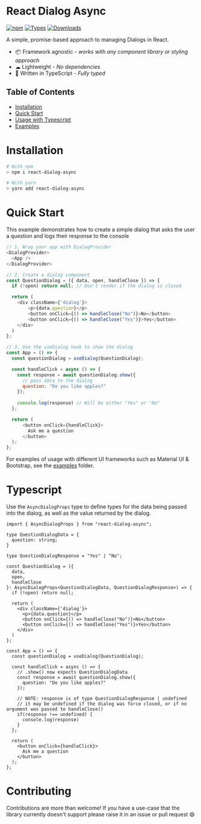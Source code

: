 # React Dialog Async

[![npm](https://img.shields.io/npm/v/react-dialog-async)](https://www.npmjs.com/package/react-dialog-async)
[![Types](https://img.shields.io/npm/types/react-dialog-async.svg)](https://www.npmjs.com/package/react-dialog-async)
[![Downloads](https://img.shields.io/npm/dt/react-dialog-async.svg)](https://www.npmjs.com/package/react-dialog-async)

A simple, promise-based approach to managing Dialogs in React.

- 📦 Framework agnostic *- works with any component library or styling approach*
- ☁ Lightweight *- No dependencies*
- 📜 Written in TypeScript *- Fully typed*

## Table of Contents
* [Installation](#installation)
* [Quick Start](#quick-start)
* [Usage with Typescript](#typescript)
* [Examples](https://github.com/alexn400/react-dialog-async/tree/main/examples)

# Installation

```sh
# With npm
> npm i react-dialog-async

# With yarn
> yarn add react-dialog-async
```

# Quick Start
This example demonstrates how to create a simple dialog that asks the user a question and logs their response to the console
```js
// 1. Wrap your app with DialogProvider
<DialogProvider>
  <App />
</DialogProvider>

// 2. Create a dialog component
const QuestionDialog = ({ data, open, handleClose }) => {
  if (!open) return null; // Don't render if the dialog is closed

  return (
    <div className={'dialog'}>
        <p>{data.question}</p>
        <button onClick={() => handleClose("No")}>No</button>
        <button onClick={() => handleClose("Yes")}>Yes</button>
    </div>
  )
};

// 3. Use the useDialog hook to show the dialog
const App = () => {
  const questionDialog = useDialog(QuestionDialog);

  const handleClick = async () => {
    const response = await questionDialog.show({
      // pass data to the dialog 
      question: "Do you like apples?" 
    }); 
    
    console.log(response) // Will be either "Yes" or "No"
  };

  return (
      <button onClick={handleClick}>
        Ask me a question
      </button>
  );
};
```


For examples of usage with different UI frameworks such as Material UI & Bootstrap, see the [examples](https://github.com/alexn400/react-dialog-async/tree/main/examples) folder.

# Typescript
Use the `AsyncDialogProps` type to define types for the data being passed into the dialog, as well as the value returned by the dialog.
```tsx
import { AsyncDialogProps } from "react-dialog-async";

type QuestionDialogData = {
  question: string;
}

type QuestionDialogResponse = "Yes" | "No";

const QuestionDialog = ({
  data,       
  open,       
  handleClose 
}: AsyncDialogProps<QuestionDialogData, QuestionDialogResponse>) => {
  if (!open) return null; 

  return (
    <div className={'dialog'}>
      <p>{data.question}</p>
      <button onClick={() => handleClose("No")}>No</button>
      <button onClick={() => handleClose("Yes")}>Yes</button>
    </div>
  )
};

const App = () => {
  const questionDialog = useDialog(QuestionDialog);

  const handleClick = async () => {
    // .show() now expects QuestionDialogData
    const response = await questionDialog.show({
      question: "Do you like apples?" 
    });
    
    // NOTE: response is of type QuestionDialogResponse | undefined
    // it may be undefined if the dialog was force closed, or if no argument was passed to handleClose()
    if(response !== undefined) {
      console.log(response) 
    }
  };

  return (
    <button onClick={handleClick}>
      Ask me a question
    </button>
  );
};
```
# Contributing
Contributions are more than welcome!
If you have a use-case that the library currently doesn't support please raise it in an issue or pull request 😄

